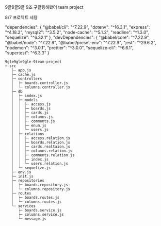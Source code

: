 9글9글9글 9조 구글링해봤어 team project

8/7 프로젝트 세팅

"dependencies": {
"@babel/cli": "^7.22.9",
"dotenv": "^16.3.1",
"express": "^4.18.2",
"mysql2": "^3.5.2",
"node-cache": "^5.1.2",
"readline": "^1.3.0",
"sequelize": "^6.32.1"
},
"devDependencies": {
"@babel/core": "^7.22.9",
"@babel/node": "^7.22.6",
"@babel/preset-env": "^7.22.9",
"jest": "^29.6.2",
"nodemon": "^3.0.1",
"prettier": "^3.0.0",
"sequelize-cli": "^6.6.1",
"supertest": "^6.3.3"
}

```
9gle9gle9gle-9team-project
─ src
   ├─ app.js
   ├─ cache.js
   ├─ controllers
   │  ├─ boards.controller.js
   │  └─ columns.controller.js
   ├─ db
   │  ├─ index.js
   │  ├─ models
   │  │  ├─ access.js
   │  │  ├─ boards.js
   │  │  ├─ cards.js
   │  │  ├─ columns.js
   │  │  ├─ comments.js
   │  │  ├─ enum.js
   │  │  └─ users.js
   │  ├─ relations
   │  │  ├─ access.relation.js
   │  │  ├─ boards.relation.js
   │  │  ├─ cards.realtaion.js
   │  │  ├─ columns.relation.js
   │  │  ├─ comments.relation.js
   │  │  ├─ index.js
   │  │  └─ users.relation.js
   │  └─ sequelize.js
   ├─ env.js
   ├─ init.js
   ├─ repositories
   │  ├─ boards.repository.js
   │  └─ columns.repository.js
   ├─ routes
   │  ├─ boards.routes.js
   │  └─ columns.routes.js
   └─ services
      ├─ boards.service.js
      ├─ columns.service.js
      └─ message.js

```
